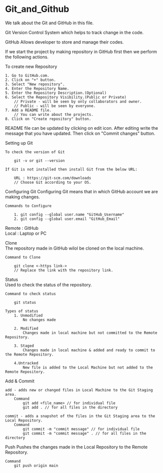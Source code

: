 # Git_and_Github
We talk about the Git and GitHub in this file.

Git
    Version Control System which helps to track change in the code.

GitHub
    Allows developer to store and manage their codes.


If we start the project by making repository in GitHub first then we perform the following actions.

To create new Repository

    1. Go to GitHub.com. 
    2. Click on "+" button.
    3. Select "New repository".
    4. Enter the Repository Name.
    5. Enter the Repository Description.(Optional)
    6. Select the Repository Visibility.(Public or Private)
        // Private - will be seen by only collaborators and owner.
        // Public - will be seen by everyone.
    7. Add a README file.
        // You can write about the projects.
    8. Click on "Create repository" button.

README file can be updated by clicking on edit icon.
After editing write the message that you have updated.
Then click on "Commit changes" button.

Setting up Git<br>

    To check the version of Git 

        git -v or git --version

    If Git is not installed then install Git from the below URL:
        
        URL : https://git-scm.com/downloads
        // Choose Git according to your OS.

Configuring Git
    Configuring Git means that in which GitHub account we are making changes.

    Commands to Configure
    
        1. git config --global user.name "GitHub_Username"
        2. git config --global user.email "GitHub_Email"


Remote : GitHub <br>
Local : Laptop or PC 

Clone <br>
    The repository made in GitHub wilol be cloned on the local machine.

    Command to Clone
        
        git clone <-https link->
        // Replace the link with the repository link.

Status <br>
    Used to check the status of the repository.

    Command to check status
        
        git status

    Types of status
        1. Unmodified
            No changes made

        2. Modified
            Changes made in local machine but not committed to the Remote Repository.
        
        3. Staged
            Changes made in local machine & added and ready to commit to the Remote Repository.

        4.Untracked
            New file is added to the Local Machine but not added to the Remote Repository.

Add & Commit

    add - adds new or changed files in Local Machine to the Git Staging area.
        Command
            git add <file_name> // for individual file
            git add . // for all files in the directory

    commit - adds a snapshot of the files in the Git Staging area to the Local Repository.
        Command
            git commit -m "commit message" // for individual file
            git commit -m "commit message" . // for all files in the directory

Push
    Pushes the changes made in the Local Repository to the Remote Repository.

    Command
        git push origin main


